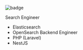 ![badge](https://github.com/user-attachments/assets/1915b5a4-ad7a-4e19-a0f8-d7bb53470566)

Search Engineer
- Elasticsearch
- OpenSearch
Backend Engineer
- PHP (Laravel)
- NestJS
